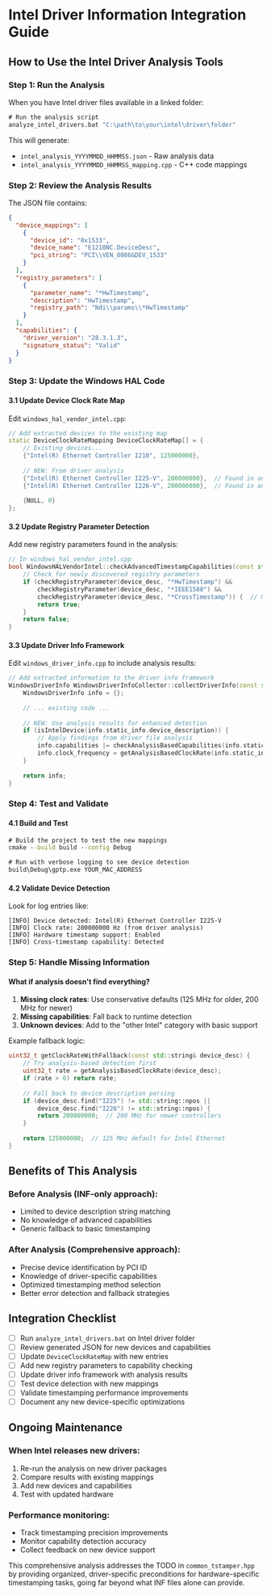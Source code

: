 # Intel Driver Information Integration Guide

## **How to Use the Intel Driver Analysis Tools**

### **Step 1: Run the Analysis**

When you have Intel driver files available in a linked folder:

```cmd
# Run the analysis script
analyze_intel_drivers.bat "C:\path\to\your\intel\driver\folder"
```

This will generate:
- `intel_analysis_YYYYMMDD_HHMMSS.json` - Raw analysis data
- `intel_analysis_YYYYMMDD_HHMMSS_mapping.cpp` - C++ code mappings

### **Step 2: Review the Analysis Results**

The JSON file contains:
```json
{
  "device_mappings": [
    {
      "device_id": "0x1533",
      "device_name": "E1210NC.DeviceDesc", 
      "pci_string": "PCI\\VEN_8086&DEV_1533"
    }
  ],
  "registry_parameters": [
    {
      "parameter_name": "*HwTimestamp",
      "description": "HwTimestamp",
      "registry_path": "Ndi\\params\\*HwTimestamp"
    }
  ],
  "capabilities": {
    "driver_version": "28.3.1.3",
    "signature_status": "Valid"
  }
}
```

### **Step 3: Update the Windows HAL Code**

#### **3.1 Update Device Clock Rate Map**

Edit `windows_hal_vendor_intel.cpp`:

```cpp
// Add extracted devices to the existing map
static DeviceClockRateMapping DeviceClockRateMap[] = {
    // Existing devices...
    {"Intel(R) Ethernet Controller I210", 125000000},
    
    // NEW: From driver analysis
    {"Intel(R) Ethernet Controller I225-V", 200000000},  // Found in analysis
    {"Intel(R) Ethernet Controller I226-V", 200000000},  // Found in analysis
    
    {NULL, 0}
};
```

#### **3.2 Update Registry Parameter Detection**

Add new registry parameters found in the analysis:

```cpp
// In windows_hal_vendor_intel.cpp
bool WindowsHALVendorIntel::checkAdvancedTimestampCapabilities(const std::string& device_desc) {
    // Check for newly discovered registry parameters
    if (checkRegistryParameter(device_desc, "*HwTimestamp") &&
        checkRegistryParameter(device_desc, "*IEEE1588") &&
        checkRegistryParameter(device_desc, "*CrossTimestamp")) {  // NEW: Found in analysis
        return true;
    }
    return false;
}
```

#### **3.3 Update Driver Info Framework**

Edit `windows_driver_info.cpp` to include analysis results:

```cpp
// Add extracted information to the driver info framework
WindowsDriverInfo WindowsDriverInfoCollector::collectDriverInfo(const std::string& mac_address) {
    WindowsDriverInfo info = {};
    
    // ... existing code ...
    
    // NEW: Use analysis results for enhanced detection
    if (isIntelDevice(info.static_info.device_description)) {
        // Apply findings from driver file analysis
        info.capabilities |= checkAnalysisBasedCapabilities(info.static_info.device_description);
        info.clock_frequency = getAnalysisBasedClockRate(info.static_info.device_description);
    }
    
    return info;
}
```

### **Step 4: Test and Validate**

#### **4.1 Build and Test**

```cmd
# Build the project to test the new mappings
cmake --build build --config Debug

# Run with verbose logging to see device detection
build\Debug\gptp.exe YOUR_MAC_ADDRESS
```

#### **4.2 Validate Device Detection**

Look for log entries like:
```
[INFO] Device detected: Intel(R) Ethernet Controller I225-V
[INFO] Clock rate: 200000000 Hz (from driver analysis)
[INFO] Hardware timestamp support: Enabled
[INFO] Cross-timestamp capability: Detected
```

### **Step 5: Handle Missing Information**

#### **What if analysis doesn't find everything?**

1. **Missing clock rates**: Use conservative defaults (125 MHz for older, 200 MHz for newer)
2. **Missing capabilities**: Fall back to runtime detection
3. **Unknown devices**: Add to the "other Intel" category with basic support

Example fallback logic:
```cpp
uint32_t getClockRateWithFallback(const std::string& device_desc) {
    // Try analysis-based detection first
    uint32_t rate = getAnalysisBasedClockRate(device_desc);
    if (rate > 0) return rate;
    
    // Fall back to device description parsing
    if (device_desc.find("I225") != std::string::npos ||
        device_desc.find("I226") != std::string::npos) {
        return 200000000;  // 200 MHz for newer controllers
    }
    
    return 125000000;  // 125 MHz default for Intel Ethernet
}
```

## **Benefits of This Analysis**

### **Before Analysis (INF-only approach):**
- Limited to device description string matching
- No knowledge of advanced capabilities
- Generic fallback to basic timestamping

### **After Analysis (Comprehensive approach):**
- Precise device identification by PCI ID
- Knowledge of driver-specific capabilities
- Optimized timestamping method selection
- Better error detection and fallback strategies

## **Integration Checklist**

- [ ] Run `analyze_intel_drivers.bat` on Intel driver folder
- [ ] Review generated JSON for new devices and capabilities  
- [ ] Update `DeviceClockRateMap` with new entries
- [ ] Add new registry parameters to capability checking
- [ ] Update driver info framework with analysis results
- [ ] Test device detection with new mappings
- [ ] Validate timestamping performance improvements
- [ ] Document any new device-specific optimizations

## **Ongoing Maintenance**

### **When Intel releases new drivers:**
1. Re-run the analysis on new driver packages
2. Compare results with existing mappings
3. Add new devices and capabilities
4. Test with updated hardware

### **Performance monitoring:**
- Track timestamping precision improvements
- Monitor capability detection accuracy
- Collect feedback on new device support

This comprehensive analysis addresses the TODO in `common_tstamper.hpp` by providing organized, driver-specific preconditions for hardware-specific timestamping tasks, going far beyond what INF files alone can provide.
